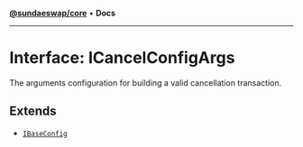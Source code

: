 [**@sundaeswap/core**](../../README.md) • **Docs**

***

# Interface: ICancelConfigArgs

The arguments configuration for building a valid cancellation transaction.

## Extends

- [`IBaseConfig`](IBaseConfig.md)
